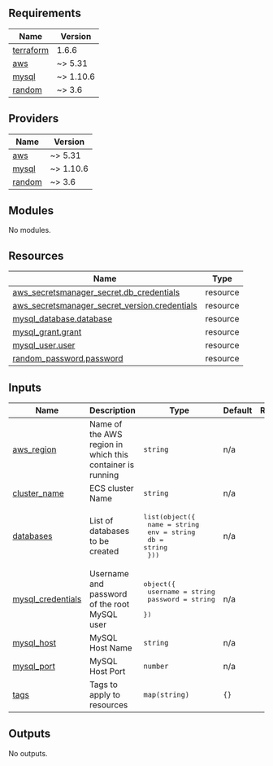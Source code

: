 <!-- BEGIN_TF_DOCS -->
## Requirements

| Name | Version |
|------|---------|
| <a name="requirement_terraform"></a> [terraform](#requirement\_terraform) | 1.6.6 |
| <a name="requirement_aws"></a> [aws](#requirement\_aws) | ~> 5.31 |
| <a name="requirement_mysql"></a> [mysql](#requirement\_mysql) | ~> 1.10.6 |
| <a name="requirement_random"></a> [random](#requirement\_random) | ~> 3.6 |

## Providers

| Name | Version |
|------|---------|
| <a name="provider_aws"></a> [aws](#provider\_aws) | ~> 5.31 |
| <a name="provider_mysql"></a> [mysql](#provider\_mysql) | ~> 1.10.6 |
| <a name="provider_random"></a> [random](#provider\_random) | ~> 3.6 |

## Modules

No modules.

## Resources

| Name | Type |
|------|------|
| [aws_secretsmanager_secret.db_credentials](https://registry.terraform.io/providers/hashicorp/aws/latest/docs/resources/secretsmanager_secret) | resource |
| [aws_secretsmanager_secret_version.credentials](https://registry.terraform.io/providers/hashicorp/aws/latest/docs/resources/secretsmanager_secret_version) | resource |
| [mysql_database.database](https://registry.terraform.io/providers/winebarrel/mysql/latest/docs/resources/database) | resource |
| [mysql_grant.grant](https://registry.terraform.io/providers/winebarrel/mysql/latest/docs/resources/grant) | resource |
| [mysql_user.user](https://registry.terraform.io/providers/winebarrel/mysql/latest/docs/resources/user) | resource |
| [random_password.password](https://registry.terraform.io/providers/hashicorp/random/latest/docs/resources/password) | resource |

## Inputs

| Name | Description | Type | Default | Required |
|------|-------------|------|---------|:--------:|
| <a name="input_aws_region"></a> [aws\_region](#input\_aws\_region) | Name of the AWS region in which this container is running | `string` | n/a | yes |
| <a name="input_cluster_name"></a> [cluster\_name](#input\_cluster\_name) | ECS cluster Name | `string` | n/a | yes |
| <a name="input_databases"></a> [databases](#input\_databases) | List of databases to be created | <pre>list(object({<br>    name = string<br>    env  = string<br>    db   = string<br>  }))</pre> | n/a | yes |
| <a name="input_mysql_credentials"></a> [mysql\_credentials](#input\_mysql\_credentials) | Username and password of the root MySQL user | <pre>object({<br>    username = string<br>    password = string<br>  })</pre> | n/a | yes |
| <a name="input_mysql_host"></a> [mysql\_host](#input\_mysql\_host) | MySQL Host Name | `string` | n/a | yes |
| <a name="input_mysql_port"></a> [mysql\_port](#input\_mysql\_port) | MySQL Host Port | `number` | n/a | yes |
| <a name="input_tags"></a> [tags](#input\_tags) | Tags to apply to resources | `map(string)` | `{}` | no |

## Outputs

No outputs.
<!-- END_TF_DOCS -->